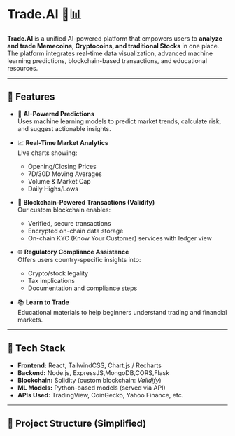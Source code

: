 # Trade.AI 🧠📊

**Trade.AI** is a unified AI-powered platform that empowers users to **analyze and trade Memecoins, Cryptocoins, and traditional Stocks** in one place. The platform integrates real-time data visualization, advanced machine learning predictions, blockchain-based transactions, and educational resources.

---

## 🚀 Features

- 🔮 **AI-Powered Predictions**  
  Uses machine learning models to predict market trends, calculate risk, and suggest actionable insights.

- 📈 **Real-Time Market Analytics**  
  Live charts showing:
  - Opening/Closing Prices  
  - 7D/30D Moving Averages  
  - Volume & Market Cap  
  - Daily Highs/Lows  

- 🔐 **Blockchain-Powered Transactions (Validify)**  
  Our custom blockchain enables:
  - Verified, secure transactions  
  - Encrypted on-chain data storage  
  - On-chain KYC (Know Your Customer) services with ledger view  

- 🌐 **Regulatory Compliance Assistance**  
  Offers users country-specific insights into:
  - Crypto/stock legality  
  - Tax implications  
  - Documentation and compliance steps  

- 📚 **Learn to Trade**  
  Educational materials to help beginners understand trading and financial markets.

---

## 🧰 Tech Stack

- **Frontend:** React, TailwindCSS, Chart.js / Recharts  
- **Backend:** Node.js, ExpressJS,MongoDB,CORS,Flask  
- **Blockchain:** Solidity (custom blockchain: *Validify*)  
- **ML Models:** Python-based models (served via API)  
- **APIs Used:** TradingView, CoinGecko, Yahoo Finance, etc.

---

## 📁 Project Structure (Simplified)
